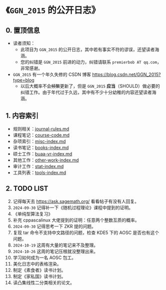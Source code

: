 # 《`GGN_2015` 的公开日志》

## 0. 置顶信息

- 读者须知：
  - 此项目为 `GGN_2015` 的公开日志，其中若有事实不符的谬误，还望读者海涵。
  - 您的纠错是 `GGN_2015` 前进的动力，纠错请联系 `premierbob AT qq.com`，非常感谢。
- `GGN_2015` 有一个年久失修的 CSDN 博客 https://blog.csdn.net/GGN_2015?type=blog
  - 以后大概率不会~~频繁~~更新了，但是 `GGN_2015` **应当**（SHOULD）做必要的纠错工作。由于年代过于久远，其中有不少十分幼稚的内容还望读者海涵。



## 1. 内容索引

- 规则相关：[journal-rules.md](./data/meta/journal-rules.md)
- 课程笔记：[course-code.md](./data/meta/course-code.md)
- 杂项索引：[misc-index.md](./data/misc/misc-index.md)
- 读书笔记：[books-index.md](./data/books/books-index.md)
- 硕士工作：[buaa-vr-index.md](./data/buaa-vr/buaa-vr-index.md)
- 其他工作：[other-work-index.md](./data/other-work/other-work-index.md)
- 审计工作：[stat-index.md](./data/stat/stat-index.md)
- 工具列表：[tools-index.md](./data/tools/tools-index.md)



## 2. TODO LIST

2. 记得每天去 https://ask.sagemath.org/ 看看帖子有没有人回复。
3. `2024-09-30` 记得补一下《随机过程理论》课程中提到的证明。
4. 《单纯型算法复习》
5. 补充 cppascalinux 大佬提到的证明：任意两个整数互质的概率。
6. `2024-09-30` 记得思考一下 ZKR 提的问题。
7. 复现 tar 命令不支持中文路径的问题，检查 KDE5 下的 AOSC 是否也有这个问题。
8. `2024-10-19` 这周有大量的笔记来不及整理。
9. `2024-10-26` 这周的笔记压根就没整理出来。
10. 学习如何成为一名 AOSC 包工。
11. 美化日志中的表格渲染。
12. 制定《素食者》读书计划。
13. 制定《家私国》读书计划。
14. 读凸集线性二分类相关的论文。

